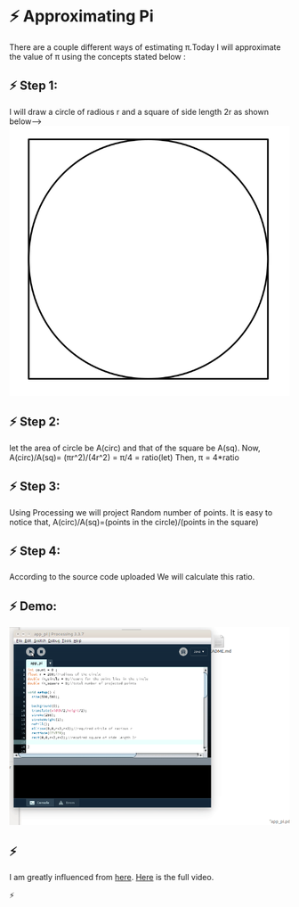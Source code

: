 # :zap: Approximating Pi

There are a couple different ways of estimating π.Today I will approximate the value of π using the concepts stated below : 

## :zap: Step 1:
I will draw a circle of radious r and a square of side length 2r as shown below-->
![pic](/circle_square2.png)

## :zap: Step 2:
let the area of circle be A(circ) and that of the square be A(sq). Now,
A(circ)/A(sq)= (πr^2)/(4r^2) = π/4 = ratio(let)
Then,
π = 4*ratio

## :zap: Step 3:
Using Processing we will project Random number of points. It is easy to notice that,
A(circ)/A(sq)=(points in the circle)/(points in the square)

## :zap: Step 4:
According to the source code uploaded We will calculate this ratio.

## :zap: Demo:
![gif](/final_gif.gif)

## :zap:
I am greatly influenced from [here](http://www.physics.ohio-state.edu/%7Eorban/math_coding/pi_graphical/index.html).
[Here](https://www.youtube.com/watch?v=9_CuOAfGl7I) is the full video. 

:zap:
